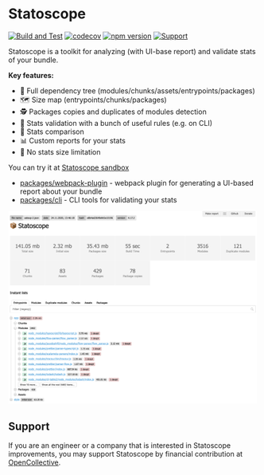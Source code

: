 # Statoscope

[![Build and Test](https://github.com/statoscope/statoscope/actions/workflows/ci.yml/badge.svg)](https://github.com/statoscope/statoscope/actions/workflows/ci.yml)
[![codecov](https://codecov.io/gh/statoscope/statoscope/branch/master/graph/badge.svg?token=0FB85kXcPz)](https://codecov.io/gh/statoscope/statoscope)
[![npm version](https://badge.fury.io/js/%40statoscope%2Fwebpack-plugin.svg)](https://badge.fury.io/js/%40statoscope%2Fwebpack-plugin)
[![Support](https://img.shields.io/badge/-Support-blue)](https://opencollective.com/statoscope)

Statoscope is a toolkit for analyzing (with UI-base report) and validate stats of your bundle.

**Key features:**

- 🌳 Full dependency tree (modules/chunks/assets/entrypoints/packages)
- 🗺 Size map (entrypoints/chunks/packages)
- 🕵️ Packages copies and duplicates of modules detection
- 🧪 Stats validation with a bunch of useful rules (e.g. on CLI)
- 🔄 Stats comparison
- 📊 Custom reports for your stats
- 🐘 No stats size limitation

You can try it at [Statoscope sandbox](https://statoscope.tech)

- [packages/webpack-plugin](packages/webpack-plugin) - webpack plugin for generating a UI-based report about your bundle
- [packages/cli](packages/cli) - CLI tools for validating your stats

<img src="packages/webpack-ui/docs/dashboard.png" width="500px"/>

## Support

If you are an engineer or a company that is interested in Statoscope improvements, you may support Statoscope by
financial contribution at [OpenCollective](https://opencollective.com/statoscope).

